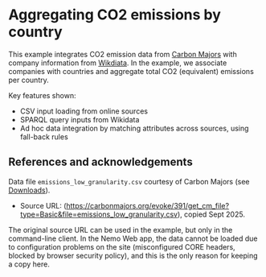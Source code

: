 # Aggregating CO2 emissions by country

This example integrates CO2 emission data from [Carbon Majors](https://carbonmajors.org/) with
company information from [Wikdiata](https://wikidata.org/). In the example, we associate companies
with countries and aggregate total CO2 (equivalent) emissions per country.

Key features shown:
- CSV input loading from online sources
- SPARQL query inputs from Wikidata
- Ad hoc data integration by matching attributes across sources, using fall-back rules

## References and acknowledgements

Data file `emissions_low_granularity.csv` courtesy of Carbon Majors (see [Downloads](https://carbonmajors.org/Downloads)).

- Source URL: (https://carbonmajors.org/evoke/391/get_cm_file?type=Basic&file=emissions_low_granularity.csv), copied Sept 2025.

The original source URL can be used in the example, but only in the command-line client. In the Nemo Web app, the data cannot
be loaded due to configuration problems on the site (misconfigured CORE headers, blocked by browser security policy), and
this is the only reason for keeping a copy here.
